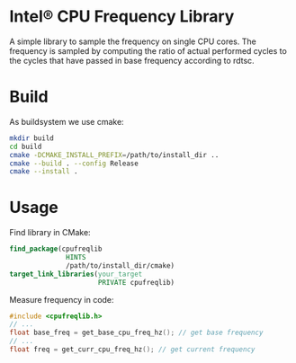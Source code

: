 # Intel® CPU Frequency Library
A simple library to sample the frequency on single CPU cores.
The frequency is sampled by computing the ratio of actual performed cycles to the cycles that have passed in base frequency according to rdtsc.


# Build
As buildsystem we use cmake: 
```bash
mkdir build
cd build
cmake -DCMAKE_INSTALL_PREFIX=/path/to/install_dir ..
cmake --build . --config Release
cmake --install .
```


# Usage

Find library in CMake:
```cmake
find_package(cpufreqlib   
              HINTS 
              /path/to/install_dir/cmake)
target_link_libraries(your_target
                      PRIVATE cpufreqlib)             
```
Measure frequency in code:
```cpp
#include <cpufreqlib.h>
// ...
float base_freq = get_base_cpu_freq_hz(); // get base frequency
// ...
float freq = get_curr_cpu_freq_hz(); // get current frequency
```
